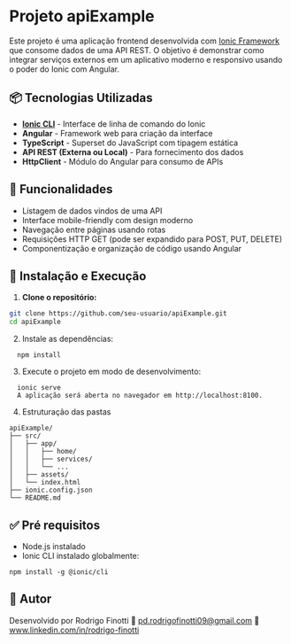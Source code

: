 # Projeto apiExample

Este projeto é uma aplicação frontend desenvolvida com [Ionic Framework](https://ionicframework.com/) que consome dados de uma API REST. O objetivo é demonstrar como integrar serviços externos em um aplicativo moderno e responsivo usando o poder do Ionic com Angular.

## 📦 Tecnologias Utilizadas

- **[Ionic CLI](https://ionicframework.com/docs/cli)** - Interface de linha de comando do Ionic
- **Angular** - Framework web para criação da interface
- **TypeScript** - Superset do JavaScript com tipagem estática
- **API REST (Externa ou Local)** - Para fornecimento dos dados
- **HttpClient** - Módulo do Angular para consumo de APIs

## 🚀 Funcionalidades

- Listagem de dados vindos de uma API
- Interface mobile-friendly com design moderno
- Navegação entre páginas usando rotas
- Requisições HTTP GET (pode ser expandido para POST, PUT, DELETE)
- Componentização e organização de código usando Angular

## 🔧 Instalação e Execução

1. **Clone o repositório:**

``` Bash
git clone https://github.com/seu-usuario/apiExample.git
cd apiExample
```

2. Instale as dependências:
```
  npm install
```

3. Execute o projeto em modo de desenvolvimento:
```
  ionic serve
  A aplicação será aberta no navegador em http://localhost:8100.
```
4. Estruturação das pastas
```
apiExample/
├── src/
│   ├── app/
│   │   ├── home/
│   │   ├── services/
│   │   └── ...
│   ├── assets/
│   └── index.html
├── ionic.config.json
└── README.md
```
## ✅ Pré requisitos
- Node.js instalado
- Ionic CLI instalado globalmente:
```
npm install -g @ionic/cli
```

## 👤 Autor
Desenvolvido por Rodrigo Finotti
📧 pd.rodrigofinotti09@gmail.com
🔗 www.linkedin.com/in/rodrigo-finotti







